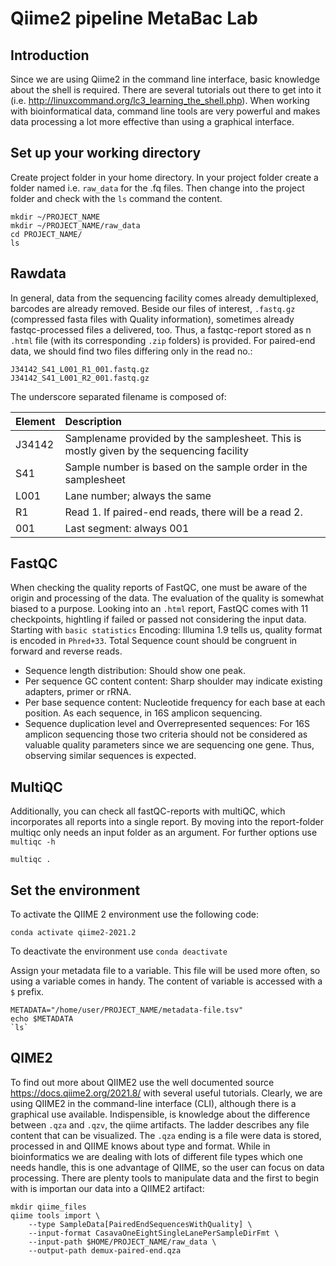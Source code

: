 # Qiime2 pipeline MetaBac Lab

## Introduction

Since we are using Qiime2 in the command line interface, basic knowledge about the shell is required. There are several tutorials out there to get into it (i.e. <http://linuxcommand.org/lc3_learning_the_shell.php>). When working with bioinformatical data, command line tools are very powerful and makes data processing a lot more effective than using a graphical interface. 

## Set up your working directory

Create project folder in your home directory. In your project folder create a folder named i.e. `raw_data` for the .fq files. Then change into the project folder and check with the `ls` command the content.

```{bash}
mkdir ~/PROJECT_NAME
mkdir ~/PROJECT_NAME/raw_data 
cd PROJECT_NAME/
ls
```


## Rawdata

In general, data from the sequencing facility comes already demultiplexed, barcodes are already removed. Beside our files of interest, `.fastq.gz` (compressed fasta files with Quality information), sometimes already fastqc-processed files a delivered, too. Thus, a fastqc-report stored as n `.html` file (with its corresponding `.zip` folders) is provided. For paired-end data, we should find two files differing only in the read no.:

```{bash}
J34142_S41_L001_R1_001.fastq.gz
J34142_S41_L001_R2_001.fastq.gz
```
The underscore separated filename is composed of:

| Element | Description |
| :------ | :---------- |
| J34142 | Samplename provided by the samplesheet. This is mostly given by the sequencing facility |
| S41 | Sample number is based on the sample order in the samplesheet |
| L001 | Lane number; always the same | 
| R1 | Read 1. If paired-end reads, there will be a read 2. 
| 001 | Last segment: always 001 |

## FastQC

When checking the quality reports of FastQC, one must be aware of the origin and processing of the data. The evaluation of the quality is somewhat biased to a purpose. Looking into an `.html` report, FastQC comes with 11 checkpoints, hightling if failed or passed not considering the input data. Starting with `basic statistics` Encoding: Illumina 1.9 tells us, quality format is encoded in `Phred+33`. Total Sequence count should be congruent in forward and reverse reads. 

+ Sequence length distribution: Should show one peak.
+ Per sequence GC content content: Sharp shoulder may indicate existing adapters, primer or rRNA. 
+ Per base sequence content: Nucleotide frequency for each base at each position. As each sequence, in 16S amplicon sequencing.  
+ Sequence duplication level and  Overrepresented sequences: For 16S amplicon sequencing those two criteria should not be considered as valuable quality parameters since we are sequencing one gene. Thus, observing similar sequences is expected. 

## MultiQC

Additionally, you can check all fastQC-reports with multiQC, which incorporates all reports into a single report. By moving into the report-folder multiqc only needs an input folder as an argument. For further options use `multiqc -h`

```{bash}
multiqc .
```

## Set the environment 

To activate the QIIME 2 environment use the following code:

```{bash}
conda activate qiime2-2021.2
```
To deactivate the environment use `conda deactivate`




Assign your metadata file to a variable. This file will be used more often, so using a variable comes in handy. The content of variable is accessed with a `$` prefix. 

```{bash}
METADATA="/home/user/PROJECT_NAME/metadata-file.tsv"
echo $METADATA
`ls`
```

## QIME2

To find out more about QIIME2 use the well documented source <https://docs.qiime2.org/2021.8/> with several useful tutorials. Clearly, we are using QIIME2 in the command-line interface (CLI), although there is a graphical use available. 
Indispensible, is knowledge about the difference between `.qza` and `.qzv`, the qiime artifacts. The ladder describes any file content that can be visualized. The `.qza` ending is a file were data is stored, processed in and QIIME knows about type and format. While in bioinformatics we are dealing with lots of different file types which one needs handle, this is one advantage of QIIME, so the user can focus on data processing. 
There are plenty tools to manipulate data and the first to begin with is importan our data into a QIIME2 artifact:

``` {bash}
mkdir qiime_files
qiime tools import \
    --type SampleData[PairedEndSequencesWithQuality] \
    --input-format CasavaOneEightSingleLanePerSampleDirFmt \
    --input-path $HOME/PROJECT_NAME/raw_data \
    --output-path demux-paired-end.qza
```